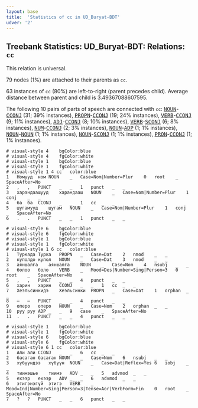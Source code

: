 ```yaml
---
layout: base
title:  'Statistics of cc in UD_Buryat-BDT'
udver: '2'
---
```


## Treebank Statistics: UD_Buryat-BDT: Relations: `cc`

This relation is universal.

79 nodes (1%) are attached to their parents as `cc`.

63 instances of `cc` (80%) are left-to-right (parent precedes child).
Average distance between parent and child is 3.49367088607595.

The following 10 pairs of parts of speech are connected with `cc`: <tt><a href="bxr_bdt-pos-NOUN.html">NOUN</a></tt>-<tt><a href="bxr_bdt-pos-CCONJ.html">CCONJ</a></tt> (31; 39% instances), <tt><a href="bxr_bdt-pos-PROPN.html">PROPN</a></tt>-<tt><a href="bxr_bdt-pos-CCONJ.html">CCONJ</a></tt> (19; 24% instances), <tt><a href="bxr_bdt-pos-VERB.html">VERB</a></tt>-<tt><a href="bxr_bdt-pos-CCONJ.html">CCONJ</a></tt> (9; 11% instances), <tt><a href="bxr_bdt-pos-ADJ.html">ADJ</a></tt>-<tt><a href="bxr_bdt-pos-CCONJ.html">CCONJ</a></tt> (8; 10% instances), <tt><a href="bxr_bdt-pos-VERB.html">VERB</a></tt>-<tt><a href="bxr_bdt-pos-SCONJ.html">SCONJ</a></tt> (6; 8% instances), <tt><a href="bxr_bdt-pos-NUM.html">NUM</a></tt>-<tt><a href="bxr_bdt-pos-CCONJ.html">CCONJ</a></tt> (2; 3% instances), <tt><a href="bxr_bdt-pos-NOUN.html">NOUN</a></tt>-<tt><a href="bxr_bdt-pos-ADP.html">ADP</a></tt> (1; 1% instances), <tt><a href="bxr_bdt-pos-NOUN.html">NOUN</a></tt>-<tt><a href="bxr_bdt-pos-NOUN.html">NOUN</a></tt> (1; 1% instances), <tt><a href="bxr_bdt-pos-NOUN.html">NOUN</a></tt>-<tt><a href="bxr_bdt-pos-SCONJ.html">SCONJ</a></tt> (1; 1% instances), <tt><a href="bxr_bdt-pos-PRON.html">PRON</a></tt>-<tt><a href="bxr_bdt-pos-CCONJ.html">CCONJ</a></tt> (1; 1% instances).


~~~ conllu
# visual-style 4	bgColor:blue
# visual-style 4	fgColor:white
# visual-style 1	bgColor:blue
# visual-style 1	fgColor:white
# visual-style 1 4 cc	color:blue
1	Номууд	ном	NOUN	_	Case=Nom|Number=Plur	0	root	_	SpaceAfter=No
2	,	,	PUNCT	_	_	1	punct	_	_
3	харандаашууд	харандааш	NOUN	_	Case=Nom|Number=Plur	1	conj	_	_
4	ба	ба	CCONJ	_	_	1	cc	_	_
5	шугамууд	шугам	NOUN	_	Case=Nom|Number=Plur	1	conj	_	SpaceAfter=No
6	.	.	PUNCT	_	_	1	punct	_	_

~~~


~~~ conllu
# visual-style 6	bgColor:blue
# visual-style 6	fgColor:white
# visual-style 1	bgColor:blue
# visual-style 1	fgColor:white
# visual-style 1 6 cc	color:blue
1	Туркада	Турка	PROPN	_	Case=Dat	2	nmod	_	_
2	куполдо	купол	NOUN	_	Case=Dat	3	nmod	_	_
3	аяншалга	аяншалга	NOUN	_	Case=Nom	4	nsubj	_	_
4	болоо	боло	VERB	_	Mood=Des|Number=Sing|Person=3	0	root	_	SpaceAfter=No
5	,	,	PUNCT	_	_	4	punct	_	_
6	харин	харин	CCONJ	_	_	1	cc	_	_
7	Хеэльсинкидэ	Хеэльсинки	PROPN	_	Case=Dat	1	orphan	_	_
8	–	–	PUNCT	_	_	4	punct	_	_
9	оперо	оперо	NOUN	_	Case=Nom	2	orphan	_	_
10	руу	руу	ADP	_	_	9	case	_	SpaceAfter=No
11	.	.	PUNCT	_	_	4	punct	_	_

~~~


~~~ conllu
# visual-style 1	bgColor:blue
# visual-style 1	fgColor:white
# visual-style 6	bgColor:blue
# visual-style 6	fgColor:white
# visual-style 6 1 cc	color:blue
1	Али	али	CCONJ	_	_	6	cc	_	_
2	басаган	басаган	NOUN	_	Case=Nom	6	nsubj	_	_
3	хүбүүндээ	хүбүүн	NOUN	_	Case=Dat|Reflex=Yes	6	iobj	_	_
4	тиимэшье	тиимэ	ADV	_	_	5	advmod	_	_
5	ехээр	ехээр	ADV	_	_	6	advmod	_	_
6	этигэнэгүй	этигэ	VERB	_	Mood=Ind|Number=Sing|Person=3|Tense=Aor|VerbForm=Fin	0	root	_	SpaceAfter=No
7	?	?	PUNCT	_	_	6	punct	_	_

~~~


